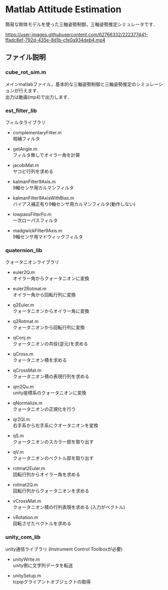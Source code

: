 # Matlab Attitude Estimation
簡易な剛体モデルを使った三軸姿勢制御，三軸姿勢推定シミュレータです．

https://user-images.githubusercontent.com/62766332/222377441-ffadc8ef-792d-435e-8d1b-cfe0a934deb4.mp4

## ファイル説明
### cube_rot_sim.m  
メインmatlabファイル，基本的な三軸姿勢制御と三軸姿勢推定のシミュレーションが行えます．  
出力は動画(mp4)で出力します．

### est_filter_lib
フィルタライブラリ
* complementaryFilter.m  
  相補フィルタ
  
* getAngle.m  
  フィルタ無しでオイラー角を計算
  
* jacobiMat.m  
  ヤコビ行列を求める
  
* kalmanFilter9Axis.m  
  9軸センサ用カルマンフィルタ 
  
* kalmanFilter9AxisWithBias.m  
  バイアス補正有り9軸センサ用カルマンフィルタ(動作しない)
  
* lowpassFilterFo.m  
  一次ローパスフィルタ
  
* madgwickFilter9Axis.m  
  9軸センサ用マドウィックフィルタ

### quaternion_lib
クォータニオンライブラリ
* euler2Q.m  
  オイラー角からクォータニオンに変換
  
* euler2Rotmat.m  
  オイラー角から回転行列に変換
  
* q2Euler.m  
  クォータニオンからオイラー角に変換
  
* q2Rotmat.m  
  クォータニオンから回転行列に変換
  
* qConj.m  
  クォータニオンの共役(逆元)を求める
  
* qCross.m  
  クォータニオン積を求める
  
* qCrossMat.m  
  クォータニオン積の表現行列を求める
  
* qm2Qu.m  
  unity座標系のクォータニオンに変換
  
* qNormalize.m  
  クォータニオンの正規化を行う
  
* qr2Ql.m  
  右手系から左手系にクオータニオンを変換
  
* qS.m  
  クォータニオンのスカラー部を取り出す
  
* qV.m  
  クォータニオンのベクトル部を取り出す
  
* rotmat2Euler.m  
  回転行列からオイラー角を求める
  
* rotmat2Q.m  
  回転行列からクォータニオンを求める
  
* vCrossMat.m  
  クォータニオン積の行列表現を求める (入力がベクトル)
  
* vRotation.m  
  回転させたベクトルを求める

### unity_com_lib
unity通信ライブラリ (Instrument Control Toolboxが必要)

* unityWrite.m  
  unity側に文字列データを転送
  
* unitySetup.m  
  tcpipクライアントオブジェクトの取得 
